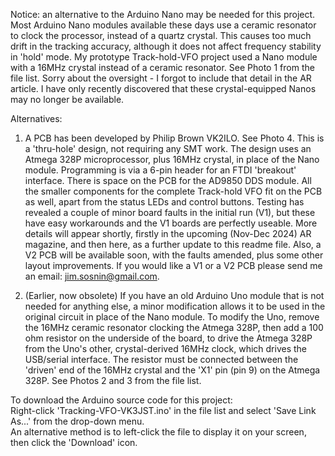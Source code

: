 Notice: an alternative to the Arduino Nano may be needed for this project.
Most Arduino Nano modules available these days use a ceramic resonator to clock the processor, instead of a quartz crystal.
This causes too much drift in the tracking accuracy, although it does not affect frequency stability in 'hold' mode.
My prototype Track-hold-VFO project used a Nano module with a 16MHz crystal instead of a ceramic resonator.
See Photo 1 from the file list. Sorry about the oversight - I forgot to include that detail in the AR article.
I have only recently discovered that these crystal-equipped Nanos may no longer be available.

Alternatives:

1. A PCB has been developed by Philip Brown VK2ILO. See Photo 4. This is a 'thru-hole' design, not requiring any SMT work.
The design uses an Atmega 328P microprocessor, plus 16MHz crystal, in place of the Nano module. Programming is via a 6-pin
header for an FTDI 'breakout' interface. There is space on the PCB for the AD9850 DDS module. All the smaller components
for the complete Track-hold VFO fit on the PCB as well, apart from the status LEDs and control buttons. Testing has
revealed a couple of minor board faults in the initial run (V1), but these have easy workarounds and the V1 boards are
perfectly useable. More details will appear shortly, firstly in the upcoming (Nov-Dec 2024) AR magazine, and then
here, as a further update to this readme file. Also, a V2 PCB will be available soon, with the faults amended, plus some
other layout improvements. If you would like a V1 or a V2 PCB please send me an email: jim.sosnin@gmail.com.

2. (Earlier, now obsolete)
If you have an old Arduino Uno module that is not needed for anything else, a minor modification allows it to be used
in the original circuit in place of the Nano module. To modify the Uno, remove the 16MHz ceramic resonator clocking the
Atmega 328P, then add a 100 ohm resistor on the underside of the board, to drive the Atmega 328P from the Uno's other,
crystal-derived 16MHz clock, which drives the USB/serial interface. The resistor must be connected between the 'driven' end
of the 16MHz crystal and the 'X1' pin (pin 9) on the Atmega 328P. See Photos 2 and 3 from the file list.

To download the Arduino source code for this project:  
Right-click 'Tracking-VFO-VK3JST.ino' in the file list and select 'Save Link As...' from the drop-down menu.  
An alternative method is to left-click the file to display it on your screen, then click the 'Download' icon.

